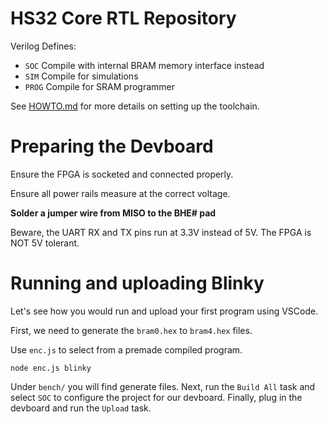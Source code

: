 # HS32 Core RTL Repository

Verilog Defines:
- `SOC` Compile with internal BRAM memory interface instead
- `SIM` Compile for simulations
- `PROG` Compile for SRAM programmer

See [HOWTO.md](HOWTO.md) for more details on setting up the toolchain.

# Preparing the Devboard

Ensure the FPGA is socketed and connected properly.

Ensure all power rails measure at the correct voltage.

**Solder a jumper wire from MISO to the BHE# pad**

Beware, the UART RX and TX pins run at 3.3V instead of 5V. The FPGA is NOT 5V tolerant.

# Running and uploading Blinky

Let's see how you would run and upload your first program using VSCode.

First, we need to generate the `bram0.hex` to `bram4.hex` files.

Use `enc.js` to select from a premade compiled program.
```
node enc.js blinky
```
Under `bench/` you will find generate files.
Next, run the `Build All` task and select `SOC`
to configure the project for our devboard.
Finally, plug in the devboard and run the `Upload`
task.

